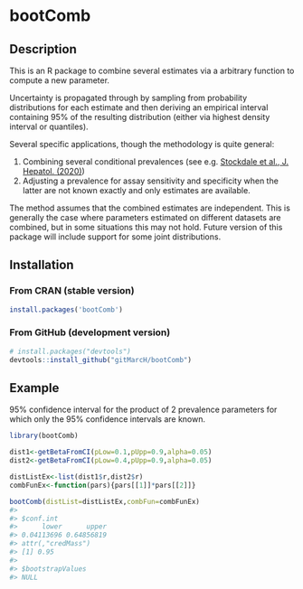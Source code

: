 # bootComb

## Description

This is an R package to combine several estimates via a arbitrary function to compute a new parameter.

Uncertainty is propagated through by sampling from probability distributions for each estimate and then deriving an empirical interval containing 95% of the resulting distribution (either via highest density interval or quantiles).

Several specific applications, though the methodology is quite general:
1. Combining several conditional prevalences (see e.g. [Stockdale et al., J. Hepatol. (2020)](https://doi.org/10.1016/j.jhep.2020.04.008))
2. Adjusting a prevalence for assay sensitivity and specificity when the latter are not known exactly and only estimates are available.

The method assumes that the combined estimates are independent. This is generally the case where parameters estimated on different datasets are combined, but in some situations this may not hold. Future version of this package will include support for some joint distributions.

## Installation

### From CRAN (stable version)

``` r
install.packages('bootComb')
```

### From GitHub (development version)

``` r
# install.packages("devtools")
devtools::install_github("gitMarcH/bootComb")
```

## Example

95% confidence interval for the product of 2 prevalence parameters for which only the 95% confidence intervals are known.

``` r
library(bootComb)

dist1<-getBetaFromCI(pLow=0.1,pUpp=0.9,alpha=0.05)
dist2<-getBetaFromCI(pLow=0.4,pUpp=0.9,alpha=0.05)

distListEx<-list(dist1$r,dist2$r)
combFunEx<-function(pars){pars[[1]]*pars[[2]]}

bootComb(distList=distListEx,combFun=combFunEx)
#> 
#> $conf.int
#>      lower      upper 
#> 0.04113696 0.64856819 
#> attr(,"credMass")
#> [1] 0.95
#> 
#> $bootstrapValues
#> NULL
```
